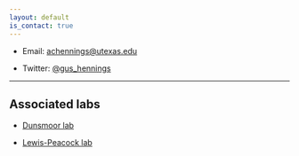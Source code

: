 ```yaml
---
layout: default
is_contact: true
---
```


* Email: [achennings@utexas.edu](mailto:achennings@utexas.edu)

* Twitter: [@gus_hennings](https://twitter.com/gus_hennings)

---

## Associated labs

* [Dunsmoor lab](https://sites.utexas.edu/dunsmoorlab/)

* [Lewis-Peacock lab](https://www.lewpealab.org/) 
